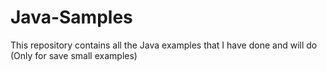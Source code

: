 # Java-Samples
This repository contains all the Java examples that I have done and will do (Only for save small examples)
